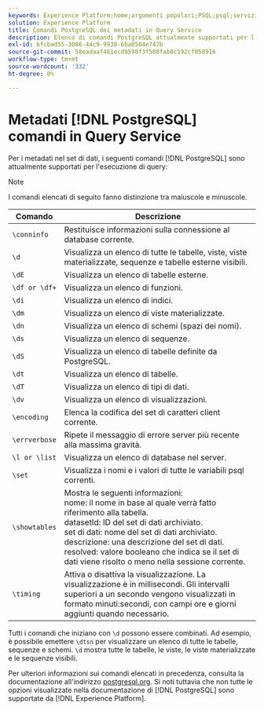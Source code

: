 ```yaml
---
keywords: Experience Platform;home;argomenti popolari;PSQL;psql;servizio query;servizio query;metadati;comandi;comandi metadati;
solution: Experience Platform
title: Comandi PostgreSQL dei metadati in Query Service
description: Elenco di comandi PostgreSQL attualmente supportati per l'esecuzione di query sui metadati in Adobe Experience Platform Query Service.
exl-id: bfcbad55-3086-44c9-9938-6ba0504e747b
source-git-commit: 58eadaaf461ecd9598f3f508fab0c192cf058916
workflow-type: tm+mt
source-wordcount: '332'
ht-degree: 0%

---
```


# Metadati [!DNL PostgreSQL] comandi in Query Service

Per i metadati nel set di dati, i seguenti comandi [!DNL PostgreSQL] sono attualmente supportati per l&#39;esecuzione di query:

>[!NOTE]
>
>I comandi elencati di seguito fanno distinzione tra maiuscole e minuscole.

| Comando | Descrizione |
|------- | ------------|
| `\conninfo` | Restituisce informazioni sulla connessione al database corrente. |
| `\d` | Visualizza un elenco di tutte le tabelle, viste, viste materializzate, sequenze e tabelle esterne visibili. |
| `\dE` | Visualizza un elenco di tabelle esterne. |
| `\df or \df+` | Visualizza un elenco di funzioni. |
| `\di` | Visualizza un elenco di indici. |
| `\dm` | Visualizza un elenco di viste materializzate. |
| `\dn` | Visualizza un elenco di schemi (spazi dei nomi). |
| `\ds` | Visualizza un elenco di sequenze. |
| `\dS` | Visualizza un elenco di tabelle definite da PostgreSQL. |
| `\dt` | Visualizza un elenco di tabelle. |
| `\dT` | Visualizza un elenco di tipi di dati. |
| `\dv` | Visualizza un elenco di visualizzazioni. |
| `\encoding` | Elenca la codifica del set di caratteri client corrente. |
| `\errverbose` | Ripete il messaggio di errore server più recente alla massima gravità. |
| `\l or \list` | Visualizza un elenco di database nel server. |
| `\set` | Visualizza i nomi e i valori di tutte le variabili psql correnti. |
| `\showtables` | Mostra le seguenti informazioni: <br>nome: il nome in base al quale verrà fatto riferimento alla tabella.<br>datasetId: ID del set di dati archiviato.<br>set di dati: nome del set di dati archiviato.<br>descrizione: una descrizione del set di dati.<br>resolved: valore booleano che indica se il set di dati viene risolto o meno nella sessione corrente. |
| `\timing` | Attiva o disattiva la visualizzazione. La visualizzazione è in millisecondi. Gli intervalli superiori a un secondo vengono visualizzati in formato minuti:secondi, con campi ore e giorni aggiunti quando necessario. |

Tutti i comandi che iniziano con `\d` possono essere combinati. Ad esempio, è possibile emettere `\dtsn` per visualizzare un elenco di tutte le tabelle, sequenze e schemi. `\d` mostra tutte le tabelle, le viste, le viste materializzate e le sequenze visibili.

Per ulteriori informazioni sui comandi elencati in precedenza, consulta la documentazione all&#39;indirizzo [postgresql.org](https://www.postgresql.org/docs/10/app-psql.html). Si noti tuttavia che non tutte le opzioni visualizzate nella documentazione di [!DNL PostgreSQL] sono supportate da [!DNL Experience Platform].
